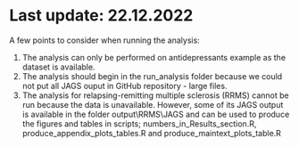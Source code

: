 # Last update: 22.12.2022
A few points to consider when running the analysis:
1. The analysis can only be performed on antidepressants example as the dataset is available.
2. The analysis should begin in the run_analysis folder because we could not put all JAGS ouput in GitHub repository - large files.
3. The analysis for relapsing-remitting multiple sclerosis (RRMS) cannot be run because the data is unavailable. However, some of its JAGS output is available in the folder output\RRMS\JAGS and can be used to produce the figures and tables in scripts; numbers_in_Results_section.R, produce_appendix_plots_tables.R and produce_maintext_plots_table.R
